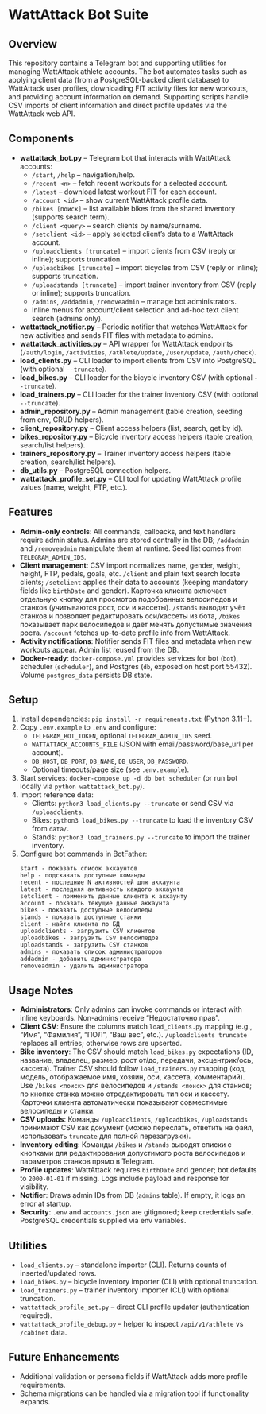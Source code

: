 # WattAttack Bot Suite

## Overview
This repository contains a Telegram bot and supporting utilities for managing WattAttack athlete accounts. The bot automates tasks such as applying client data (from a PostgreSQL-backed client database) to WattAttack user profiles, downloading FIT activity files for new workouts, and providing account information on demand. Supporting scripts handle CSV imports of client information and direct profile updates via the WattAttack web API.

## Components
- **wattattack_bot.py** – Telegram bot that interacts with WattAttack accounts:
  - `/start`, `/help` – navigation/help.
  - `/recent <n>` – fetch recent workouts for a selected account.
  - `/latest` – download latest workout FIT for each account.
  - `/account <id>` – show current WattAttack profile data.
  - `/bikes [поиск]` – list available bikes from the shared inventory (supports search term).
  - `/client <query>` – search clients by name/surname.
  - `/setclient <id>` – apply selected client’s data to a WattAttack account.
  - `/uploadclients [truncate]` – import clients from CSV (reply or inline); supports truncation.
  - `/uploadbikes [truncate]` – import bicycles from CSV (reply or inline); supports truncation.
  - `/uploadstands [truncate]` – import trainer inventory from CSV (reply or inline); supports truncation.
  - `/admins`, `/addadmin`, `/removeadmin` – manage bot administrators.
  - Inline menus for account/client selection and ad-hoc text client search (admins only).
- **wattattack_notifier.py** – Periodic notifier that watches WattAttack for new activities and sends FIT files with metadata to admins.
- **wattattack_activities.py** – API wrapper for WattAttack endpoints (`/auth/login`, `/activities`, `/athlete/update`, `/user/update`, `/auth/check`).
- **load_clients.py** – CLI loader to import clients from CSV into PostgreSQL (with optional `--truncate`).
- **load_bikes.py** – CLI loader for the bicycle inventory CSV (with optional `--truncate`).
- **load_trainers.py** – CLI loader for the trainer inventory CSV (with optional `--truncate`).
- **admin_repository.py** – Admin management (table creation, seeding from env, CRUD helpers).
- **client_repository.py** – Client access helpers (list, search, get by id). 
- **bikes_repository.py** – Bicycle inventory access helpers (table creation, search/list helpers).
- **trainers_repository.py** – Trainer inventory access helpers (table creation, search/list helpers).
- **db_utils.py** – PostgreSQL connection helpers.
- **wattattack_profile_set.py** – CLI tool for updating WattAttack profile values (name, weight, FTP, etc.).

## Features
- **Admin-only controls**: All commands, callbacks, and text handlers require admin status. Admins are stored centrally in the DB; `/addadmin` and `/removeadmin` manipulate them at runtime. Seed list comes from `TELEGRAM_ADMIN_IDS`.
- **Client management**: CSV import normalizes name, gender, weight, height, FTP, pedals, goals, etc. `/client` and plain text search locate clients; `/setclient` applies their data to accounts (keeping mandatory fields like `birthDate` and gender). Карточка клиента включает отдельную кнопку для просмотра подобранных велосипедов и станков (учитываются рост, оси и кассеты). `/stands` выводит учёт станков и позволяет редактировать оси/кассеты из бота, `/bikes` показывает парк велосипедов и даёт менять допустимые значения роста. `/account` fetches up-to-date profile info from WattAttack.
- **Activity notifications**: Notifier sends FIT files and metadata when new workouts appear. Admin list reused from the DB.
- **Docker-ready**: `docker-compose.yml` provides services for bot (`bot`), scheduler (`scheduler`), and Postgres (`db`, exposed on host port 55432). Volume `postgres_data` persists DB state.

## Setup
1. Install dependencies: `pip install -r requirements.txt` (Python 3.11+).
2. Copy `.env.example` to `.env` and configure:
   - `TELEGRAM_BOT_TOKEN`, optional `TELEGRAM_ADMIN_IDS` seed.
   - `WATTATTACK_ACCOUNTS_FILE` (JSON with email/password/base_url per account).
   - `DB_HOST`, `DB_PORT`, `DB_NAME`, `DB_USER`, `DB_PASSWORD`.
   - Optional timeouts/page size (see `.env.example`).
3. Start services: `docker-compose up -d db bot scheduler` (or run bot locally via `python wattattack_bot.py`).
4. Import reference data:
   - Clients: `python3 load_clients.py --truncate` or send CSV via `/uploadclients`.
   - Bikes: `python3 load_bikes.py --truncate` to load the inventory CSV from `data/`.
   - Stands: `python3 load_trainers.py --truncate` to import the trainer inventory.
5. Configure bot commands in BotFather:
   ```
   start - показать список аккаунтов
   help - подсказать доступные команды
   recent - последние N активностей для аккаунта
   latest - последняя активность каждого аккаунта
   setclient - применить данные клиента к аккаунту
   account - показать текущие данные аккаунта
   bikes - показать доступные велосипеды
   stands - показать доступные станки
   client - найти клиента по БД
   uploadclients - загрузить CSV клиентов
   uploadbikes - загрузить CSV велосипедов
   uploadstands - загрузить CSV станков
   admins - показать список администраторов
   addadmin - добавить администратора
   removeadmin - удалить администратора
   ```

## Usage Notes
- **Administrators**: Only admins can invoke commands or interact with inline keyboards. Non-admins receive “Недостаточно прав”.
- **Client CSV**: Ensure the columns match `load_clients.py` mapping (e.g., “Имя”, “Фамилия”, “ПОЛ”, “Ваш вес”, etc.). `/uploadclients truncate` replaces all entries; otherwise rows are upserted.
- **Bike inventory**: The CSV should match `load_bikes.py` expectations (ID, название, владелец, размер, рост от/до, передачи, эксцентрик/ось, кассета). Trainer CSV should follow `load_trainers.py` mapping (код, модель, отображаемое имя, хозяин, оси, кассета, комментарий). Use `/bikes <поиск>` для велосипедов и `/stands <поиск>` для станков; по кнопке станка можно отредактировать тип оси и кассету. Карточки клиента автоматически показывают совместимые велосипеды и станки.
- **CSV uploads**: Команды `/uploadclients`, `/uploadbikes`, `/uploadstands` принимают CSV как документ (можно переслать, ответить на файл, использовать `truncate` для полной перезагрузки).
- **Inventory editing**: Команды `/bikes` и `/stands` выводят списки с кнопками для редактирования допустимого роста велосипедов и параметров станков прямо в Telegram.
- **Profile updates**: WattAttack requires `birthDate` and gender; bot defaults to `2000-01-01` if missing. Logs include payload and response for visibility.
- **Notifier**: Draws admin IDs from DB (`admins` table). If empty, it logs an error at startup.
- **Security**: `.env` and `accounts.json` are gitignored; keep credentials safe. PostgreSQL credentials supplied via env variables.

## Utilities
- `load_clients.py` – standalone importer (CLI). Returns counts of inserted/updated rows.
- `load_bikes.py` – bicycle inventory importer (CLI) with optional truncation.
- `load_trainers.py` – trainer inventory importer (CLI) with optional truncation.
- `wattattack_profile_set.py` – direct CLI profile updater (authentication required).
- `wattattack_profile_debug.py` – helper to inspect `/api/v1/athlete` vs `/cabinet` data.

## Future Enhancements
- Additional validation or persona fields if WattAttack adds more profile requirements.
- Schema migrations can be handled via a migration tool if functionality expands.
